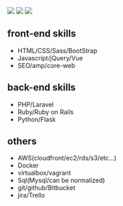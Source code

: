 [![](https://raw.githubusercontent.com/yuito118/yuito118/master/profile-summary-card-output/dracula/0-profile-details.svg)](https://github.com/vn7n24fzkq/github-profile-summary-cards)
[![](https://raw.githubusercontent.com/yuito118/yuito118/master/profile-summary-card-output/dracula/1-repos-per-language.svg)](https://github.com/vn7n24fzkq/github-profile-summary-cards)
[![](https://raw.githubusercontent.com/yuito118/yuito118/master/profile-summary-card-output/dracula/2-most-commit-language.svg)](https://github.com/vn7n24fzkq/github-profile-summary-cards)

## front-end skills
- HTML/CSS/Sass/BootStrap
- Javascript/jQuery/Vue
- SEO/amp/core-web

## back-end skills
- PHP/Laravel
- Ruby/Ruby on Rails
- Python/Flask

## others
- AWS(cloudfront/ec2/rds/s3/etc...)
- Docker
- virtualbox/vagrant
- Sql(Mysql/can be normalized)
- git/github/Bitbucket
- jira/Trello
